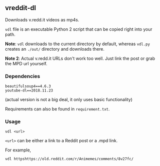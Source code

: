 ## vreddit-dl

Downloads v.redd.it videos as mp4s.

`vdl` file is an executable Python 2 script that can be copied right into your path.

**Note**: `vdl` downloads to the current directory by default, whereas `vdl.py` creates an `./out/` directory and downloads there.

**Note 2**: Actual v.redd.it URLs don't work too well. Just link the post or grab the MPD url yourself.

### Dependencies

```
beautifulsoup4==4.6.3
youtube-dl==2018.11.23
```

(actual version is not a big deal, it only uses basic functionality)

Requirements can also be found in `requirement.txt`.

### Usage

`vdl <url>`

`<url>` can be either a link to a Reddit post or a .mpd link.

For example,

`vdl httpshttps://old.reddit.com/r/Animemes/comments/8v27fc/`
